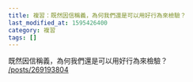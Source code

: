 ```yaml
---
title: 複習：既然因信稱義，為何我們還是可以用好行為來檢驗？
last_modified_at: 1595426400
category: 複習
tags: []
---
```


<p>既然因信稱義，為何我們還是可以用好行為來檢驗？<br/>
<a href="/posts/269193804" target="_blank">/posts/269193804</a></p>
<p> </p>
